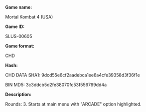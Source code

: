 **Game name:**

Mortal Kombat 4 (USA)

**Game ID:**

SLUS-00605

**Game format:**

CHD

**Hash:**

CHD DATA SHA1: 9dcd55e6cf2aadebca1ee6a4cfe39358d3f36f1e

BIN MD5: 3c3ddcb5d2fe38070fc53f556769dd4a

**Description:**

Rounds: 3. Starts at main menu with "ARCADE" option highlighted.